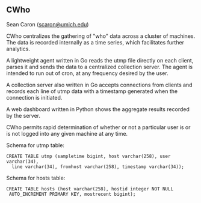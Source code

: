 CWho
----
Sean Caron (scaron@umich.edu)

CWho centralizes the gathering of "who" data across a cluster of machines.
The data is recorded internally as a time series, which facilitates further
analytics.

A lightweight agent written in Go reads the utmp file directly on each client,
parses it and sends the data to a centralized collection server. The agent is
intended to run out of cron, at any frequency desired by the user.

A collection server also written in Go accepts connections from clients and
records each line of utmp data with a timestamp generated when the connection
is initiated.

A web dashboard written in Python shows the aggregate results recorded by the
server.

CWho permits rapid determination of whether or not a particular user is or is
not logged into any given machine at any time.

Schema for utmp table:

```
CREATE TABLE utmp (sampletime bigint, host varchar(258), user varchar(34),
  line varchar(34), fromhost varchar(258), timestamp varchar(34));
```

Schema for hosts table:

```
CREATE TABLE hosts (host varchar(258), hostid integer NOT NULL
 AUTO_INCREMENT PRIMARY KEY, mostrecent bigint);
```
